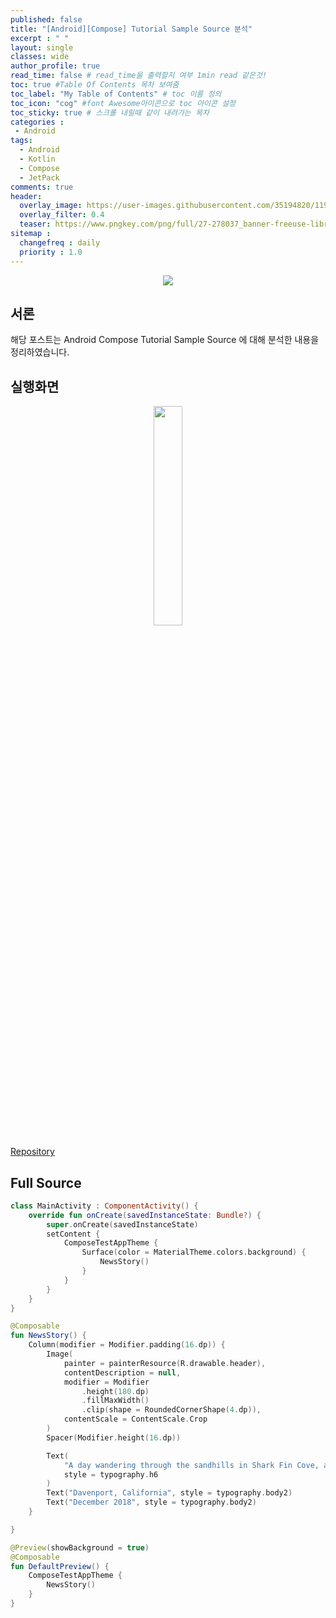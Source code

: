 ```yaml
---
published: false
title: "[Android][Compose] Tutorial Sample Source 분석"	
excerpt : " "	
layout: single	
classes: wide
author_profile: true	
read_time: false # read_time을 출력할지 여부 1min read 같은것!	
toc: true #Table Of Contents 목차 보여줌	
toc_label: "My Table of Contents" # toc 이름 정의	
toc_icon: "cog" #font Awesome아이콘으로 toc 아이콘 설정	
toc_sticky: true # 스크롤 내릴때 같이 내려가는 목차	
categories :	
 - Android	
tags: 	
  - Android
  - Kotlin
  - Compose
  - JetPack
comments: true	
header:
  overlay_image: https://user-images.githubusercontent.com/35194820/119770376-18f76c80-bef7-11eb-8b3e-abca9300d1c1.gif
  overlay_filter: 0.4
  teaser: https://www.pngkey.com/png/full/27-278037_banner-freeuse-library-android-transparent-app-android-development.png
sitemap :	
  changefreq : daily	
  priority : 1.0	
---
```


<div align="center">
<img src="https://thdev.tech/images/posts/2020/10/Android-Jetpack-Compose-Basics/image.png" >
</div>

## 서론

해당 포스트는 Android Compose Tutorial Sample Source 에 대해 분석한 내용을 정리하였습니다.

## 실행화면
  
<div align="center">
<img src="https://user-images.githubusercontent.com/35194820/120441160-42b10780-c3bf-11eb-98a2-93e1c6f67959.png" width="30%" >
</div>

[Repository](https://github.com/Origogi/Andoid-Compose-Test-App)

## Full Source

~~~kotlin
class MainActivity : ComponentActivity() {
    override fun onCreate(savedInstanceState: Bundle?) {
        super.onCreate(savedInstanceState)
        setContent {
            ComposeTestAppTheme {
                Surface(color = MaterialTheme.colors.background) {
                    NewsStory()
                }
            }
        }
    }
}

@Composable
fun NewsStory() {
    Column(modifier = Modifier.padding(16.dp)) {
        Image(
            painter = painterResource(R.drawable.header),
            contentDescription = null,
            modifier = Modifier
                .height(180.dp)
                .fillMaxWidth()
                .clip(shape = RoundedCornerShape(4.dp)),
            contentScale = ContentScale.Crop
        )
        Spacer(Modifier.height(16.dp))

        Text(
            "A day wandering through the sandhills in Shark Fin Cove, and a few of the sights I saw",
            style = typography.h6
        )
        Text("Davenport, California", style = typography.body2)
        Text("December 2018", style = typography.body2)
    }

}

@Preview(showBackground = true)
@Composable
fun DefaultPreview() {
    ComposeTestAppTheme {
        NewsStory()
    }
}
~~~